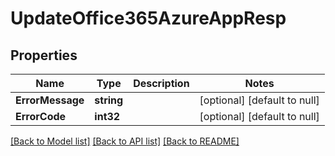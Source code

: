 # UpdateOffice365AzureAppResp

## Properties
Name | Type | Description | Notes
------------ | ------------- | ------------- | -------------
**ErrorMessage** | **string** |  | [optional] [default to null]
**ErrorCode** | **int32** |  | [optional] [default to null]

[[Back to Model list]](../README.md#documentation-for-models) [[Back to API list]](../README.md#documentation-for-api-endpoints) [[Back to README]](../README.md)


